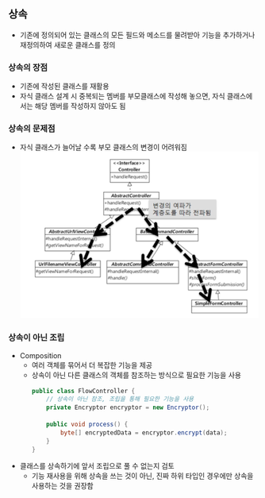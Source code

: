 ## 상속
- 기존에 정의되어 있는 클래스의 모든 필드와 메소드를 물려받아 기능을 추가하거나 재정의하여 새로운 클래스를 정의

### 상속의 장점
- 기존에 작성된 클래스를 재활용
- 자식 클래스 설계 시 중복되는 멤버를 부모클래스에 작성해 놓으면, 자식 클래스에서는 해당 멤버를 작성하지 않아도 됨

### 상속의 문제점
- 자식 클래스가 늘어날 수록 부모 클래스의 변경이 어려워짐
  ![img.png](img.png)

### 상속이 아닌 조립
- Composition
  - 여러 객체를 묶어서 더 복잡한 기능을 제공
  - 상속이 아닌 다른 클래스의 객체를 참조하는 방식으로 필요한 기능을 사용
    ```java
    public class FlowController {
        // 상속이 아닌 참조, 조립을 통해 필요한 기능을 사용
        private Encryptor encryptor = new Encryptor();
    
        public void process() {
            byte[] encryptedData = encryptor.encrypt(data);
        }   
    }
    ```
- 클래스를 상속하기에 앞서 조립으로 풀 수 없는지 검토
  - 기능 재사용을 위해 상속을 쓰는 것이 아닌, 진짜 하위 타입인 경우에만 상속을 사용하는 것을 권장함